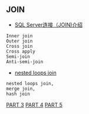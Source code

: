 ## JOIN
-   [SQL Server连接（JOIN)介绍](https://bbs.csdn.net/topics/390326529)
```
Inner join
Outer join
Cross join
Cross apply
Semi-join
Anti-semi-join
```
-   [nested loops join](https://bbs.csdn.net/topics/390327635?page=1#)
```
nested loops join,
merge join, 
hash join
```

[PART 3](https://bbs.csdn.net/topics/390328964?page=1#)
[PART 4](https://bbs.csdn.net/topics/390330131?page=1#)
[PART 5](https://bbs.csdn.net/topics/390330181)


